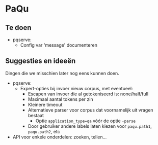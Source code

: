 # PaQu #

## Te doen ##

  - pqserve:
    - Config var 'message' documenteren

## Suggesties en ideeën ##

Dingen die we misschien later nog eens kunnen doen.

  - pqserve:
    - Expert-opties bij invoer nieuw corpus, met eventueel:
      - Escapen van invoer die al getokeniseerd is: none/half/full
      - Maximaal aantal tokens per zin
      - Kleinere timeout
      - Alternatieve parser voor corpus dat voornamelijk uit vragen bestaat
        - Optie `application_type=qa` vóór de optie `-parse`
      - Door gebruiker andere labels laten kiezen voor `paqu.path1`, `paqu.path2`, etc
  - API voor enkele onderdelen: zoeken, tellen...
